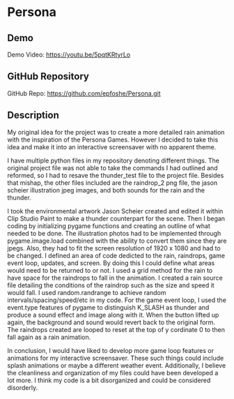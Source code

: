 # Persona 

## Demo
Demo Video: <https://youtu.be/5pqtKRtyrLo>

## GitHub Repository
GitHub Repo: <https://github.com/epfoshe/Persona.git>

## Description
My original idea for the project was to create a more detailed rain animation with the inspiration of the Persona Games.
However I decided to take this idea and make it into an interactive screensaver with no apparent theme. 

I have multiple python files in my repository denoting different things. The original project file was not able to take the commands I had outlined and reformed, so I had to resave the thunder_test file to the project file.
Besides that mishap, the other files included are the raindrop_2 png file, the jason scheier illustration jpeg images, and both sounds for the rain and the thunder. 

I took the environmental artwork Jason Scheier created and edited it within Clip Studio Paint to make a thunder counterpart for the scene. Then I began coding by initializing pygame functions and creating an outline of what needed to be done. 
The illustration photos had to be implemented through pygame.image.load combined with the ability to convert them since they are jpegs. Also, they had to fit the screen resolution of 1920 x 1080 and had to be changed. 
I defined an area of code dedicted to the rain, raindrops, game event loop, updates, and screen. By doing this I could define what areas would need to be returned to or not. I used a grid method for the rain to have space for the raindrops to fall in the animation.
I created a rain source file detailing the conditions of the raindrop such as the size and speed it would fall. I used random.randrange to achieve random intervals/spacing/speed/etc in my code. 
For the game event loop, I used the event.type features of pygame to distinguish K_SLASH as thunder and produce a sound effect and image along with it. When the button lifted up again, the background and sound would revert back to the original form. 
The raindrops created are looped to reset at the top of y cordinate 0 to then fall again as a rain animation. 

In conclusion, I would have liked to develop more game loop features or animations for my interactive screensaver. These such things could include splash animations or maybe a different weather event. 
Additionally, I believe the cleanliness and organization of my files could have been developed a lot more. I think my code is a bit disorganized and could be considered disorderly. 


